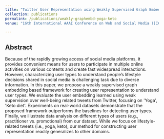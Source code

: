 ```yaml
---
title: "Twitter User Representation using Weakly Supervised Graph Embedding"
collection: publications
permalink: /publications/weakly-graphembd-yoga-keto
venue: "16th International AAAI Conference on Web and Social Media ([ICWSM-2022](https://www.icwsm.org/2021/index.html))"

--- 
```


## Abstract
Because of the rapidly growing access of social media platforms, it provides convenient means for users to participate in multiple online activities on various contents and create fast widespread interactions. However, characterizing user types to understand people’s lifestyle decisions shared in social media is challenging task due to diverse information. In this paper, we propose a weakly supervised graph embedding based framework for creating user representation to understand user types. We evaluate the user embedding learned using weak supervision over well-being related tweets from Twitter, focusing on 'Yoga', 'Keto diet'.  Experiments on real-world datasets demonstrate that the proposed framework outperforms the baselines for detecting user types. Finally, we illustrate data analysis on different types of users (e.g., practitioner vs. promotional) from our dataset. While we focus on lifestyle-related tweets (i.e., yoga, keto), our method for constructing user representation readily generalizes to other domains.
